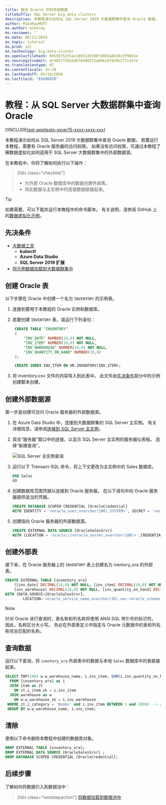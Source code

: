 ```yaml
---
title: 查询 Oracle 中的外部数据
titleSuffix: SQL Server big data clusters
description: 本教程演示如何从 SQL Server 2019 大数据群集中查询 Oracle 数据。 为 Oracle 中的数据创建外部表，然后运行查询。
author: MikeRayMSFT
ms.author: mikeray
ms.reviewer: ''
ms.date: 08/21/2019
ms.topic: tutorial
ms.prod: sql
ms.technology: big-data-cluster
ms.openlocfilehash: 0955875255acc695133700fd0b5a0b30cdf9045e
ms.sourcegitcommit: dc965772bd4dbf8dd8372a846c67028e277ce57e
ms.translationtype: HT
ms.contentlocale: zh-CN
ms.lasthandoff: 05/19/2020
ms.locfileid: "83606050"
---
```

# <a name="tutorial-query-oracle-from-a-sql-server-big-data-cluster"></a>教程：从 SQL Server 大数据群集中查询 Oracle

[!INCLUDE[tsql-appliesto-ssver15-xxxx-xxxx-xxx](../includes/tsql-appliesto-ssver15-xxxx-xxxx-xxx.md)]

本教程演示如何从 SQL Server 2019 大数据群集中查询 Oracle 数据。 若要运行本教程，需要有 Oracle 服务器的访问权限。 如果没有访问权限，可通过本教程了解数据虚拟化如何适用于 SQL Server 大数据群集中的外部数据源。

在本教程中，你将了解如何执行以下操作：

> [!div class="checklist"]
> * 为外部 Oracle 数据库中的数据创建外部表。
> * 将此数据与主实例中的高值数据联接起来。

> [!TIP]
> 如果需要，可以下载并运行本教程中的命令脚本。 有关说明，请参阅 GitHub 上的[数据虚拟化示例](https://github.com/Microsoft/sql-server-samples/tree/master/samples/features/sql-big-data-cluster/data-virtualization)。

## <a name="prerequisites"></a><a id="prereqs"></a>先决条件

- [大数据工具](deploy-big-data-tools.md)
   - **kubectl**
   - **Azure Data Studio**
   - **SQL Server 2019 扩展**
- [将示例数据加载到大数据群集中](tutorial-load-sample-data.md)

## <a name="create-an-oracle-table"></a>创建 Oracle 表

以下步骤在 Oracle 中创建一个名为 `INVENTORY` 的示例表。

1. 连接到要用于本教程的 Oracle 实例和数据库。

1. 若要创建 `INVENTORY` 表，请运行下列语句：

   ```sql
    CREATE TABLE "INVENTORY"
    (
        "INV_DATE" NUMBER(10,0) NOT NULL,
        "INV_ITEM" NUMBER(10,0) NOT NULL,
        "INV_WAREHOUSE" NUMBER(10,0) NOT NULL,
        "INV_QUANTITY_ON_HAND" NUMBER(10,0)
    );

    CREATE INDEX INV_ITEM ON HR.INVENTORY(INV_ITEM);
    ```

1. 将 inventory.csv 文件的内容导入到此表中。 此文件由[先决条件](#prereqs)部分中的示例创建脚本创建。

## <a name="create-an-external-data-source"></a>创建外部数据源

第一步是创建可访问 Oracle 服务器的外部数据源。

1. 在 Azure Data Studio 中，连接到大数据群集的 SQL Server 主实例。 有关详细信息，请参阅[连接到 SQL Server 主实例](connect-to-big-data-cluster.md#master)。

1. 双击“服务器”窗口中的连接，以显示 SQL Server 主实例的服务器仪表板。 选择“新建查询”。

   ![SQL Server 主实例查询](./media/tutorial-query-oracle/sql-server-master-instance-query.png)

1. 运行以下 Transact-SQL 命令，将上下文更改为主实例中的 Sales 数据库。

   ```sql
   USE Sales
   GO
   ```

1. 创建数据库范围凭据以连接到 Oracle 服务器。 在以下语句中向 Oracle 服务器提供适当的凭据。

   ```sql
   CREATE DATABASE SCOPED CREDENTIAL [OracleCredential]
   WITH IDENTITY = '<oracle_user,nvarchar(100),SYSTEM>', SECRET = '<oracle_user_password,nvarchar(100),manager>';
   ```

1. 创建指向 Oracle 服务器的外部数据源。

   ```sql
   CREATE EXTERNAL DATA SOURCE [OracleSalesSrvr]
   WITH (LOCATION = 'oracle://<oracle_server,nvarchar(100)>',CREDENTIAL = [OracleCredential]);
   ```

## <a name="create-an-external-table"></a>创建外部表

接下来，在 Oracle 服务器上的 `INVENTORY` 表上创建名为 iventory_ora 的外部表。

```sql
CREATE EXTERNAL TABLE [inventory_ora]
    ([inv_date] DECIMAL(10,0) NOT NULL, [inv_item] DECIMAL(10,0) NOT NULL,
    [inv_warehouse] DECIMAL(10,0) NOT NULL, [inv_quantity_on_hand] DECIMAL(10,0))
WITH (DATA_SOURCE=[OracleSalesSrvr],
        LOCATION='<oracle_service_name,nvarchar(30),xe>.<oracle_schema,nvarchar(128),HR>.<oracle_table,nvarchar(128),INVENTORY>');
```

> [!NOTE]
> 针对 Oracle 进行查询时，表名称和列名称将使用 ANSI SQL 带引号的标识符。 因此，名称区分大小写。 务必在外部表定义中指定与 Oracle 元数据中的表和列名称完全匹配的名称。

## <a name="query-the-data"></a>查询数据

运行以下查询，将 `iventory_ora` 外部表中的数据与本地 `Sales` 数据库中的表联接起来。

```sql
SELECT TOP(100) w.w_warehouse_name, i.inv_item, SUM(i.inv_quantity_on_hand) as total_quantity
  FROM [inventory_ora] as i
  JOIN item as it
    ON it.i_item_sk = i.inv_item
  JOIN warehouse as w
    ON w.w_warehouse_sk = i.inv_warehouse
 WHERE it.i_category = 'Books' and i.inv_item BETWEEN 1 and 18000 --> get items within specific range
 GROUP BY w.w_warehouse_name, i.inv_item;
```

## <a name="clean-up"></a>清除

使用以下命令删除本教程中创建的数据库对象。

```sql
DROP EXTERNAL TABLE [inventory_ora];
DROP EXTERNAL DATA SOURCE [OracleSalesSrvr] ;
DROP DATABASE SCOPED CREDENTIAL [OracleCredential];
```

## <a name="next-steps"></a>后续步骤

了解如何将数据引入到数据池中：
> [!div class="nextstepaction"]
> [将数据加载到数据池中](tutorial-data-pool-ingest-sql.md)
